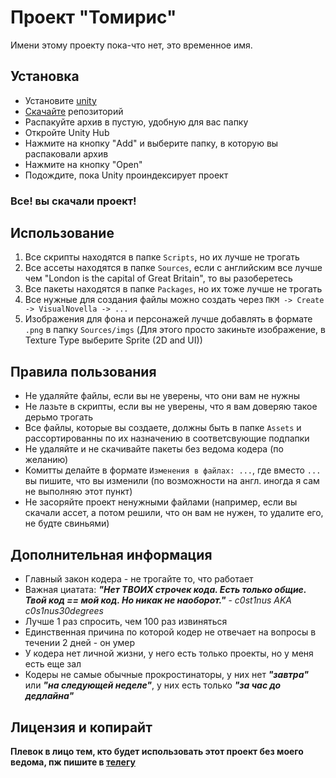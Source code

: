 # Проект "Томирис"

Имени этому проекту пока-что нет, это временное имя.

## Установка
- Установите [unity](https://unity.com/ru/download)
- [Скачайте](https://github.com/c0st1nus/Tomiris/archive/refs/heads/master.zip) репозиторий 
- Распакуйте архив в пустую, удобную для вас папку
- Откройте Unity Hub
- Нажмите на кнопку "Add" и выберите папку, в которую вы распаковали архив
- Нажмите на кнопку "Open"
- Подождите, пока Unity проиндексирует проект
### Все! вы скачали проект!

## Использование
1. Все скрипты находятся в папке `Scripts`, но их лучше не трогать
2. Все ассеты находятся в папке `Sources`, если с английским все лучше чем "London is the capital of Great Britain", то вы разоберетесь
3. Все пакеты находятся в папке `Packages`, но их тоже лучше не трогать
4. Все нужные для создания файлы можно создать через `ПКМ -> Create -> VisualNovella -> ...`
5. Изображения для фона и персонажей лучше добавлять в формате `.png` в папку `Sources/imgs` (Для этого просто закиньте изображение, в Texture Type выберите Sprite (2D and UI))

## Правила пользования

- Не удаляйте файлы, если вы не уверены, что они вам не нужны
- Не лазьте в скрипты, если вы не уверены, что я вам доверяю такое дерьмо трогать
- Все файлы, которые вы создаете, должны быть в папке `Assets` и рассортированны по их назначению в соответсвующие подпапки
- Не удаляйте и не скачивайте пакеты без ведома кодера (по желанию)
- Комитты делайте в формате `Изменения в файлах: ...`, где вместо `...` вы пишите, что вы изменили (по возможности на англ. иногда я сам не выполняю этот пункт)
- Не засоряйте проект ненужными файлами (например, если вы скачали ассет, а потом решили, что он вам не нужен, то удалите его, не будте свиньями)

## Дополнительная информация
- Главный закон кодера - не трогайте то, что работает
- Важная циатата: **_"Нет ТВОИХ строчек кода. Есть только общие. Твой код == мой код. Но никак не наоборот."_** - _c0st1nus AKA c0s1nus30degrees_
- Лучше 1 раз спросить, чем 100 раз извиняться
- Единственная причина по которой кодер не отвечает на вопросы в течении 2 дней - он умер
- У кодера нет личной жизни, у него есть только проекты, но у меня есть еще зал
- Кодеры не самые обычные прокростинаторы, у них нет **_"завтра"_** или **_"на следующей неделе"_**, у них есть только **_"за час до дедлайна"_**

## Лицензия и копирайт

**Плевок в лицо тем, кто будет использовать этот проект без моего ведома, пж пишите в [телегу](https://t.me/C0nstatinus)**